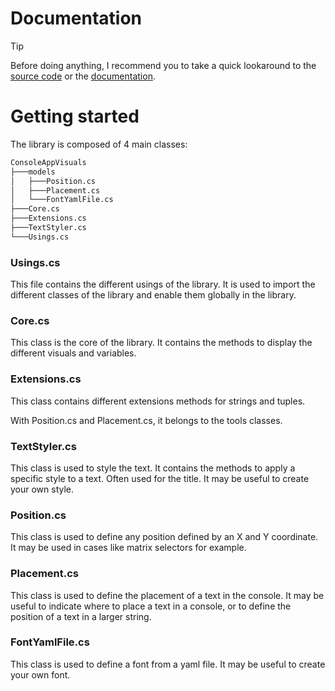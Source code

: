 # Documentation

> [!TIP]
> Before doing anything, I recommend you to take a quick lookaround to the [source code](https://github.com/MorganKryze/ConsoleAppVisuals) or the [documentation](https://morgankryze.github.io/ConsoleAppVisuals/api/ConsoleAppVisuals.html).

# Getting started

The library is composed of 4 main classes:

```bash
ConsoleAppVisuals
├───models
│   ├───Position.cs
│   ├───Placement.cs
│   └───FontYamlFile.cs
├───Core.cs
├───Extensions.cs
├───TextStyler.cs
└───Usings.cs
```
### Usings.cs

This file contains the different usings of the library. It is used to import the different classes of the library and enable them globally in the library.

### Core.cs

This class is the core of the library. It contains the methods to display the different visuals and variables.

### Extensions.cs

This class contains different extensions methods for strings and tuples.

With Position.cs and Placement.cs, it belongs to the tools classes.


### TextStyler.cs

This class is used to style the text. It contains the methods to apply a specific style to a text. Often used for the title. It may be useful to create your own style.

### Position.cs

This class is used to define any position defined by an X and Y coordinate. It may be used in cases like matrix selectors for example.

### Placement.cs

This class is used to define the placement of a text in the console. It may be useful to indicate where to place a text in a console, or to define the position of a text in a larger string.

### FontYamlFile.cs

This class is used to define a font from a yaml file. It may be useful to create your own font.